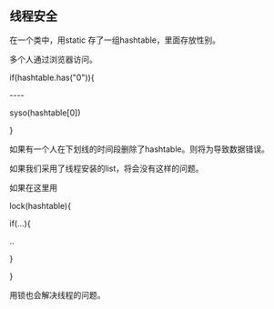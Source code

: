 ## 线程安全

在一个类中，用static 存了一组hashtable，里面存放性别。

多个人通过浏览器访问。

if(hashtable.has("0")){

\----

   syso(hashtable[0])

}

如果有一个人在下划线的时间段删除了hashtable。则将为导致数据错误。

如果我们采用了线程安装的list，将会没有这样的问题。

如果在这里用

lock(hashtable){

 if(...){

..

}

}

用锁也会解决线程的问题。